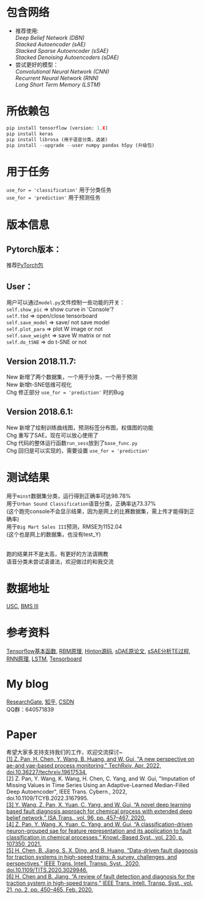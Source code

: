 # 包含网络
- 推荐使用: </br>
*Deep Belief Network (DBN)*  </br>
*Stacked Autoencoder (sAE)* </br>
*Stacked Sparse Autoencoder (sSAE)* </br>
*Stacked Denoising Autoencoders (sDAE)* </br>
- 尝试更好的模型：</br>
*Convolutional Neural Network (CNN)* </br>
*Recurrent Neural Network (RNN)* </br>
*Long Short Term Memory (LSTM)* </br>
# 所依赖包
```python
pip install tensorflow (version: 1.X)
pip install keras
pip install librosa (用于语音分类，选装)
pip install --upgrade --user numpy pandas h5py (升级包)
```
# 用于任务
`use_for = 'classification'` 用于分类任务 </br>
`use_for = 'prediction'` 用于预测任务 </br>

# 版本信息
## Pytorch版本：
推荐[PyTorch包](https://github.com/fuzimaoxinan/torch-fuzz) </br>

## User：
用户可以通过`model.py`文件控制一些功能的开关： </br>
`self.show_pic` => show curve in 'Console'? </br>
`self.tbd` => open/close tensorboard </br>
`self.save_model` => save/ not save model </br>
`self.plot_para` => plot W image or not </br>
`self.save_weight` => save W matrix or not </br>
`self.do_tSNE` => do t-SNE or not

## Version 2018.11.7:
New 新增了两个数据集，一个用于分类，一个用于预测 </br>
New 新增t-SNE低维可视化 </br>
Chg 修正部分 `use_for = 'prediction'` 时的Bug

## Version 2018.6.1:
New 新增了绘制训练曲线图，预测标签分布图，权值图的功能 </br>
Chg 重写了SAE，现在可以放心使用了 </br>
Chg 代码的整体运行函数`run_sess`放到了`base_func.py` </br>
Chg 回归是可以实现的，需要设置 `use_for = 'prediction'`

# 测试结果
用于`minst`数据集分类，运行得到正确率可达98.78% </br>
用于`Urban Sound Classification`语音分类，正确率达73.37% </br>
(这个跑完console不会显示结果，因为是网上的比赛数据集，需上传才能得到正确率)</br>
用于`Big Mart Sales III`预测，RMSE为1152.04 </br>
(这个也是网上的数据集，也没有test_Y)</br></br>

跑的结果并不是太高，有更好的方法请赐教 </br>
语音分类未尝试语谱法，欢迎做过的和我交流 </br>

# 数据地址
[USC](https://datahack.analyticsvidhya.com/contest/practice-problem-urban-sound-classification/), 
[BMS III](https://datahack.analyticsvidhya.com/contest/practice-problem-big-mart-sales-iii/) 

# 参考资料
[Tensorflow基本函数](http://www.cnblogs.com/wuzhitj/p/6431381.html), 
[RBM原理](https://blog.csdn.net/itplus/article/details/19168937), 
[Hinton源码](http://www.cs.toronto.edu/~hinton/MatlabForSciencePaper.html), 
[sDAE原论文](http://www.jmlr.org/papers/volume11/vincent10a/vincent10a.pdf), 
[sSAE分析TE过程](https://www.sciencedirect.com/science/article/pii/S0169743917302496), 
[RNN原理](https://zhuanlan.zhihu.com/p/28054589), 
[LSTM](https://www.jianshu.com/p/9dc9f41f0b29), 
[Tensorboard](https://blog.csdn.net/sinat_33761963/article/details/62433234) 

# My blog
[ResearchGate](https://www.researchgate.net/profile/Zhuofu-Pan),
[知乎](https://www.zhihu.com/people/fu-zi-36-41/posts), 
[CSDN](https://blog.csdn.net/fuzimango/article/list/) </br>
QQ群：640571839

# Paper
希望大家多支持支持我们的工作，欢迎交流探讨~</br>
[[1] Z. Pan, H. Chen, Y. Wang, B. Huang, and W. Gui, "A new perspective on ae-and vae-based process monitoring," TechRxiv, Apr. 2022, doi.10.36227/techrxiv.19617534.](https://www.techrxiv.org/articles/preprint/A_New_Perspective_on_AE-_and_VAE-based_Process_Monitoring/19617534) </br>
[2] Z. Pan, Y. Wang, K. Wang, H. Chen, C. Yang, and W. Gui, "Imputation of Missing Values in Time Series Using an Adaptive-Learned Median-Filled Deep Autoencoder", IEEE Trans. Cybern., 2022, doi.10.1109/TCYB.2022.3167995. </br>
[[3] Y. Wang, Z. Pan, X. Yuan, C. Yang, and W. Gui, “A novel deep learning based fault diagnosis approach for chemical process with extended deep belief network,” ISA Trans., vol. 96, pp. 457–467, 2020.](https://www.sciencedirect.com/science/article/pii/S0019057819302903?via%3Dihub) </br>
[[4] Z. Pan, Y. Wang, X. Yuan, C. Yang, and W. Gui, “A classification-driven neuron-grouped sae for feature representation and its application to fault
classification in chemical processes,” Knowl.-Based Syst., vol. 230, p. 107350, 2021.](https://www.sciencedirect.com/science/article/pii/S0950705121006122) </br>
[[5] H. Chen, B. Jiang, S. X. Ding, and B. Huang, “Data-driven fault diagnosis for traction systems in high-speed trains: A survey, challenges, and perspectives,” IEEE Trans. Intell. Transp. Syst., 2020, doi.10.1109/TITS.2020.3029946.](https://ieeexplore.ieee.org/abstract/document/9237134?casa_token=s5x0G5FMme0AAAAA:DuVqfDrkdk06Vgzx_mw1LW-QRVTHMje-3Yvf8p8-uoRPLIft02J48fkObFy_tj0yHznVbYKu) </br>
[[6] H. Chen and B. Jiang, “A review of fault detection and diagnosis for the traction system in high-speed trains,” IEEE Trans. Intell. Transp. Syst., vol. 21, no. 2, pp. 450–465, Feb. 2020.](https://ieeexplore.ieee.org/abstract/document/8654208?casa_token=GLx56ooTyeAAAAAA:Csb_mMFIUGBAqbs30ozzKZMC9OYlT4klWmC-m9Xa_qIjuezRaA6kqpAGqjfugGbYIWtPFZYW) </br>
